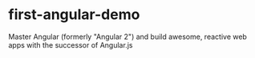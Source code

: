 # first-angular-demo
Master Angular (formerly "Angular 2") and build awesome, reactive web apps with the successor of Angular.js 
